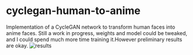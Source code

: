 # cyclegan-human-to-anime
Implementation of a CycleGAN network to transform human faces into anime faces. Still a work in progress, weights and model could be tweaked, and I could spend much more time training it.However preliminary results are okay.
![results](https://user-images.githubusercontent.com/66747916/165746040-d91a535f-8040-4156-a741-55ef795bd947.png)
